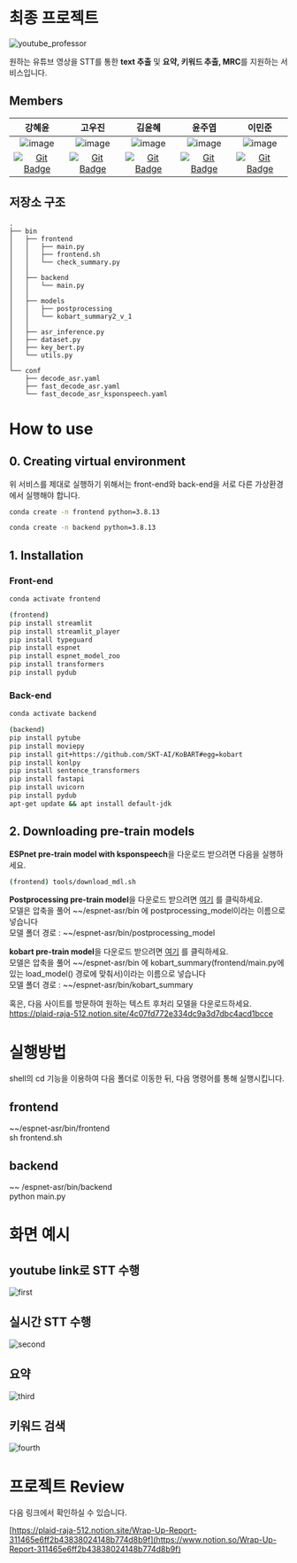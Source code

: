 # 최종 프로젝트

![youtube_professor](https://user-images.githubusercontent.com/76618935/172767342-7c220388-39c1-441e-ab2c-e402e81db769.png)

원하는 유튜브 영상을 STT를 통한 **text 추출** 및 **요약, 키워드 추출, MRC**를 지원하는 서비스입니다.

## Members

|                            강혜윤                            |                            고우진                            |                            김윤혜                            |                            윤주엽                            |                            이민준                            |
| :----------------------------------------------------------: | :----------------------------------------------------------: | :----------------------------------------------------------: | :----------------------------------------------------------: | :----------------------------------------------------------: |
| ![image](https://user-images.githubusercontent.com/48987027/172989959-38762e4e-a6d5-414c-b60e-171d9bc3fea4.png) | ![image](https://user-images.githubusercontent.com/48987027/172990102-1fca7411-6db7-4995-bacc-c656d128953c.png) | ![image](https://user-images.githubusercontent.com/48987027/172990193-a33b7b09-ce89-48bc-9718-ba9cdbcf5c8f.png) | ![image](https://user-images.githubusercontent.com/48987027/172989866-23cdebf1-cb29-451a-9451-c45d7442d378.png) | ![image](https://user-images.githubusercontent.com/48987027/172990006-2f60f1ee-475d-4ada-8926-9677c5463663.png) | <img src='https://avatars.githubusercontent.com/u/56633607?v=4' height=80 width=80px></img> |
| [![Git Badge](http://img.shields.io/badge/-Github-black?style=flat-square&logo=github)](https://github.com/Khyeyoon) | [![Git Badge](http://img.shields.io/badge/-Github-black?style=flat-square&logo=github)](https://github.com/woojjn) | [![Git Badge](http://img.shields.io/badge/-Github-black?style=flat-square&logo=github)](https://github.com/yoonene) | [![Git Badge](http://img.shields.io/badge/-Github-black?style=flat-square&logo=github)](https://github.com/AttractiveMinki) | [![Git Badge](http://img.shields.io/badge/-Github-black?style=flat-square&logo=github)](https://github.com/s1c5000) |

## 저장소 구조

```
.
├── bin
│   ├── frontend
│   │   ├── main.py
│   │   ├── frontend.sh
│   │   └── check_summary.py
│   │
│   ├── backend
│   │   └── main.py
│   │
│   ├── models
│   │   ├── postprocessing
│   │   └── kobart_summary2_v_1
│   │   
│   ├── asr_inference.py
│   ├── dataset.py
│   ├── key_bert.py
│   └── utils.py
│
└── conf
    ├── decode_asr.yaml
    ├── fast_decode_asr.yaml
    └── fast_decode_asr_ksponspeech.yaml

```


# How to use
## 0. Creating virtual environment

위 서비스를 제대로 실행하기 위해서는 front-end와 back-end을 서로 다른 가상환경에서 실행해야 합니다.

```bash
conda create -n frontend python=3.8.13
```

```bash
conda create -n backend python=3.8.13
```

## 1. Installation

### Front-end

```bash
conda activate frontend
```

```bash
(frontend)
pip install streamlit
pip install streamlit_player
pip install typeguard
pip install espnet
pip install espnet_model_zoo
pip install transformers
pip install pydub
```

### Back-end

```bash
conda activate backend
```

```bash
(backend)
pip install pytube
pip install moviepy
pip install git+https://github.com/SKT-AI/KoBART#egg=kobart
pip install konlpy
pip install sentence_transformers
pip install fastapi
pip install uvicorn
pip install pydub
apt-get update && apt install default-jdk
```

## 2. Downloading pre-train models

**ESPnet pre-train model with ksponspeech**을 다운로드 받으려면 다음을 실행하세요.

```bash
(frontend) tools/download_mdl.sh
```


**Postprocessing pre-train model**을 다운로드 받으려면
[여기](https://drive.google.com/file/d/1VlImbs9qh3mwVZmPcVZj3DDMv_p9CFtK/view?usp=sharing)
를 클릭하세요.  
모델은 압축을 풀어 ~~/espnet-asr/bin 에 postprocessing_model이라는 이름으로 넣습니다  
모델 폴더 경로 : ~~/espnet-asr/bin/postprocessing_model

**kobart pre-train model**을 다운로드 받으려면
[여기](https://drive.google.com/file/d/1A_ZVu8DtL-3rmxUaGOKWl7AMtbktivG7/view?usp=sharing)
를 클릭하세요.  
모델은 압축을 풀어 ~~/espnet-asr/bin 에 kobart_summary(frontend/main.py에 있는 load_model() 경로에 맞춰서)이라는 이름으로 넣습니다  
모델 폴더 경로 : ~~/espnet-asr/bin/kobart_summary

혹은, 다음 사이트를 방문하여 원하는 텍스트 후처리 모델을 다운로드하세요.
https://plaid-raja-512.notion.site/4c07fd772e334dc9a3d7dbc4acd1bcce

# 실행방법  
shell의 cd 기능을 이용하여 다음 폴더로 이동한 뒤, 다음 명령어를 통해 실행시킵니다.  

## frontend  
~~/espnet-asr/bin/frontend  
sh frontend.sh  

## backend  
~~ /espnet-asr/bin/backend  
python main.py  


# 화면 예시

## youtube link로 STT 수행

![first](https://user-images.githubusercontent.com/70371239/173291581-88f35e8c-e770-4397-8c1a-b886feb75964.gif)


## 실시간 STT 수행

![second](https://user-images.githubusercontent.com/70371239/173291709-03e7001d-11d7-4db3-a522-762fdda0fc84.gif)


## 요약

![third](https://user-images.githubusercontent.com/70371239/173291770-660c477b-a5ef-4afe-8888-c838396deb02.gif)


## 키워드 검색

![fourth](https://user-images.githubusercontent.com/70371239/173291803-5e8ae983-676f-4d26-988d-d26747ae2bb0.gif)


# 프로젝트 Review

다음 링크에서 확인하실 수 있습니다.

[https://plaid-raja-512.notion.site/Wrap-Up-Report-311465e6ff2b43838024148b774d8b9f](https://www.notion.so/Wrap-Up-Report-311465e6ff2b43838024148b774d8b9f)
